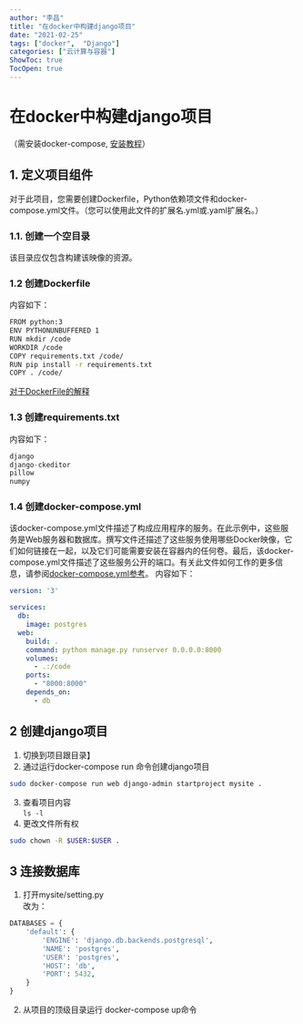 ```yaml
---
author: "李昌"
title: "在docker中构建django项目"
date: "2021-02-25"
tags: ["docker",  "Django"]
categories: ["云计算与容器"]
ShowToc: true
TocOpen: true
---
```

# 在docker中构建django项目
（需安装docker-compose, [安装教程](./安装docker-compose.ipynb)）

## 1. 定义项目组件
对于此项目，您需要创建Dockerfile，Python依赖项文件和docker-compose.yml文件。（您可以使用此文件的扩展名.yml或.yaml扩展名。）

### 1.1. 创建一个空目录
该目录应仅包含构建该映像的资源。

### 1.2 创建Dockerfile
内容如下：
```bash
FROM python:3
ENV PYTHONUNBUFFERED 1
RUN mkdir /code
WORKDIR /code
COPY requirements.txt /code/
RUN pip install -r requirements.txt
COPY . /code/
```
[对于DockerFile的解释](https://docs.docker.com/develop/develop-images/dockerfile_best-practices/)

### 1.3 创建requirements.txt
内容如下：
```python
django
django-ckeditor
pillow
numpy
```

### 1.4 创建docker-compose.yml
该docker-compose.yml文件描述了构成应用程序的服务。在此示例中，这些服务是Web服务器和数据库。撰写文件还描述了这些服务使用哪些Docker映像，它们如何链接在一起，以及它们可能需要安装在容器内的任何卷。最后，该docker-compose.yml文件描述了这些服务公开的端口。有关此文件如何工作的更多信息，请参阅[docker-compose.yml参考](https://docs.docker.com/compose/compose-file/)。
内容如下：
```yml
version: '3'

services:
  db:
    image: postgres
  web:
    build: .
    command: python manage.py runserver 0.0.0.0:8000
    volumes:
      - .:/code
    ports:
      - "8000:8000"
    depends_on:
      - db
```

## 2 创建django项目
1. 切换到项目跟目录】
2. 通过运行docker-compose run 命令创建django项目
```bash
sudo docker-compose run web django-admin startproject mysite .
```
3. 查看项目内容  
`ls -l`
4. 更改文件所有权  
```bash
sudo chown -R $USER:$USER .
```

## 3 连接数据库 
1. 打开mysite/setting.py  
改为：
```python
DATABASES = {
    'default': {
        'ENGINE': 'django.db.backends.postgresql',
        'NAME': 'postgres',
        'USER': 'postgres',
        'HOST': 'db',
        'PORT': 5432,
    }
}
```
2. 从项目的顶级目录运行 docker-compose up命令
